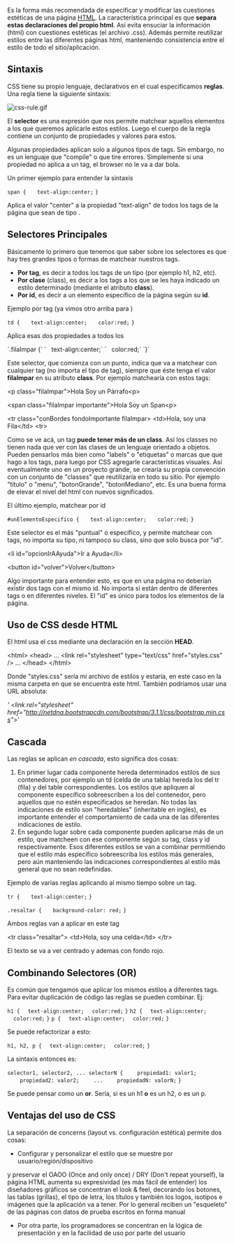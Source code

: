 Es la forma más recomendada de especificar y modificar las cuestiones estéticas de una página [HTML](html.md). La característica principal es que **separa estas declaraciones del propio html**. Así evita ensuciar la información (html) con cuestiones estéticas (el archivo .css). Además permite reutilizar estilos entre las diferentes páginas html, manteniendo consistencia entre el estilo de todo el sitio/aplicación.

Sintaxis
--------

CSS tiene su propio lenguaje, declarativos en el cual especificamos **reglas**. Una regla tiene la siguiente sintaxis:

![](css-rule.gif "css-rule.gif")

El **selector** es una expresión que nos permite matchear aquellos elementos a los que queremos aplicarle estos estilos. Luego el cuerpo de la regla contiene un conjunto de propiedades y valores para estos.

Algunas propiedades aplican solo a algunos tipos de tags. Sin embargo, no es un lenguaje que "compile" o que tire errores. Simplemente si una propiedad no aplica a un tag, el browser no le va a dar bola.

Un primer ejemplo para entender la sintaxis

`span {`
`   text-align:center;`
`}`

Aplica el valor "center" a la propiedad "text-align" de todos los tags de la página que sean de tipo <span>.

Selectores Principales
----------------------

Básicamente lo primero que tenemos que saber sobre los selectores es que hay tres grandes tipos o formas de matchear nuestros tags.

-   **Por tag**, es decir a todos los tags de un tipo (por ejemplo h1, h2, etc).
-   **Por clase** (class), es decir a los tags a los que se les haya indicado un estilo determinado (mediante el atributo **class**).
-   **Por id**, es decir a un elemento específico de la página según su **id**.

Ejemplo por tag (ya vimos otro arriba para <span>)

`td {`
`   text-align:center;`
`   color:red;`
`}`

Aplica esas dos propiedades a todos los

<td>
`.filaImpar {`
`   text-align:center;`
`   color:red;`
`}`

Este selector, que comienza con un punto, indica que va a matchear con cualquier tag (no importa el tipo de tag), siempre que éste tenga el valor **filaImpar** en su atributo **class**. Por ejemplo matchearía con estos tags:

&lt;p class="filaImpar"&gt;Hola Soy un Párrafo&lt;p&gt;

&lt;span class="filaImpar importante"&gt;Hola Soy un Span&lt;p&gt;

&lt;tr class="conBordes fondoImportante filaImpar&gt; &lt;td&gt;Hola, soy una Fila&lt;/td&gt; &lt;tr&gt;

Como se ve acá, un tag **puede tener más de un class**. Así los classes no tienen nada que ver con las clases de un lenguaje orientado a objetos. Pueden pensarlos más bien como "labels" o "etiquetas" o marcas que que hago a los tags, para luego por CSS agregarle características visuales. Así eventualmente uno en un proyecto grande, se crearía su propia convención con un conjunto de "classes" que reutilizaría en todo su sitio. Por ejemplo "titulo" o "menu", "botonGrande", "botonMediano", etc. Es una buena forma de elevar el nivel del html con nuevos significados.

El último ejemplo, matchear por id

`#unElementoEspecifico {`
`   text-align:center;`
`   color:red;`
`}`

Este selector es el más "puntual" o específico, y permite matchear con tags, no importa su tipo, ni tampoco su class, sino que solo busca por "id".

&lt;li id="opcionIrAAyuda"&gt;Ir a Ayuda&lt;/li&gt;

&lt;button id="volver"&gt;Volver&lt;/button&gt;

Algo importante para entender esto, es que en una página no deberían existir dos tags con el mismo id. No importa si están dentro de diferentes tags o en diferentes niveles. El "id" es único para todos los elementos de la página.

Uso de CSS desde HTML
---------------------

El html usa el css mediante una declaración en la sección **HEAD**.

&lt;html&gt; &lt;head&gt; ... &lt;link rel="stylesheet" type="text/css" href="styles.css" /&gt; ... &lt;/head&gt; &lt;/html&gt;

Donde "styles.css" sería mi archivo de estilos y estaría, en este caso en la misma carpeta en que se encuentra este html. También podríamos usar una URL absoluta:

*' &lt;link rel="stylesheet" href="http://netdna.bootstrapcdn.com/bootstrap/3.1.1/css/bootstrap.min.css"&gt;*'

Cascada
-------

Las reglas se aplican *en cascada*, esto significa dos cosas:

1.  En primer lugar cada componente hereda determinados estilos de sus contenedores, por ejemplo un td (celda de una tabla) hereda los del tr (fila) y del table correspondientes. Los estilos que apliquen al componente específico sobreescriben a los del contenedor, pero aquellos que no estén especificados se heredan. No todas las indicaciones de estilo son "heredables" (inheritable en inglés), es importante entender el comportamiento de cada una de las diferentes indicaciones de estilo.
2.  En segundo lugar sobre cada componente pueden aplicarse más de un estilo, que matcheen con ese componente según su tag, class y id respectivamente. Esos diferentes estilos se van a combinar permitiendo que el estilo más específico sobreescriba los estilos más generales, pero aún manteniendo las indicaciones correspondientes al estilo más general que no sean redefinidas.

Ejemplo de varias reglas aplicando al mismo tiempo sobre un tag.

`tr {`
`   text-align:center;`
`}`

`.resaltar {`
`   background-color: red;`
`}`

Ambos reglas van a aplicar en este tag

&lt;tr class="resaltar"&gt; &lt;td&gt;Hola, soy una celda&lt;/td&gt; &lt;/tr&gt;

El texto se va a ver centrado y ademas con fondo rojo.

Combinando Selectores (OR)
--------------------------

Es común que tengamos que aplicar los mismos estilos a diferentes tags. Para evitar duplicación de código las reglas se pueden combinar. Ej:

`h1 {`
`  text-align:center;`
`  color:red;`
`}`
`h2 {`
`  text-align:center;`
`  color:red;`
`}`
`p {`
`  text-align:center;`
`  color:red;`
`}`

Se puede refactorizar a esto:

`h1, h2, p {`
`  text-align:center;`
`  color:red;`
`}`

La sintaxis entonces es:

`selector1, selector2, ... selectorN {`
`    propiedad1: valor1;`
`    propiedad2: valor2;`
`    ...`
`    propiedadN: valorN;`
`}`

Se puede pensar como un **or**. Sería, si es un h1 **o** es un h2, o es un p.

Ventajas del uso de CSS
-----------------------

La separación de concerns (layout vs. configuración estética) permite dos cosas:

-   Configurar y personalizar el estilo que se muestre por usuario/región/dispositivo

y preservar el OAOO (Once and only once) / DRY (Don't repeat yourself), la página HTML aumenta su expresividad (es más fácil de entender) los diseñadores gráficos se concentran el look & feel, decorando los botones, las tablas (grillas), el tipo de letra, los títulos y también los logos, isotipos e imágenes que la aplicación va a tener. Por lo general reciben un "esqueleto" de las páginas con datos de prueba escritos en forma manual

-   Por otra parte, los programadores se concentran en la lógica de presentación y en la facilidad de uso por parte del usuario

